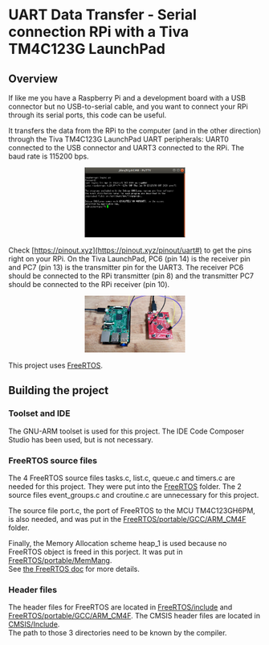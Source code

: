 # UART Data Transfer - Serial connection RPi with a Tiva TM4C123G LaunchPad

## Overview

If like me you have a Raspberry Pi and a development board with a USB connector
but no USB-to-serial cable, and you want to connect your RPi through its serial ports, this code can be useful.  

It transfers the data from the RPi to the computer (and in the other direction) through the 
Tiva TM4C123G LaunchPad UART peripherals: UART0 connected to the USB connector and UART3 connected to the RPi.
The baud rate is 115200 bps.

<p align="center">
  <img src="Doc/Img/PuTTY_serial_RPi.png" width="200" title="RPi serial connected using PuTTY" alt="RPi serial connected using PuTTY">
</p>

Check [https://pinout.xyz](https://pinout.xyz/pinout/uart#) to get the pins right on your RPi.
On the Tiva LaunchPad, PC6 (pin 14) is the receiver pin and PC7 (pin 13) is the transmitter
pin for the UART3. The receiver PC6 should be connected to the RPi transmitter (pin 8) and
the transmitter PC7 should be connected to the RPi receiver (pin 10).

<p align="center">
  <img src="Doc/Img/RPi_Tiva.jpg" width="200" title="RPi connected to the Tiva TM4C123G LaunchPad" alt="RPi connected to the Tiva TM4C123G LaunchPad">
</p>

This project uses [FreeRTOS](https://www.freertos.org/). 

## Building the project

### Toolset and IDE

The GNU-ARM toolset is used for this project. The IDE Code Composer Studio has been used, but is not necessary.

### FreeRTOS source files

The 4 FreeRTOS source files tasks.c, list.c, queue.c and timers.c are needed for this project. 
They were put into the [FreeRTOS](FreeRTOS) folder. The 2 source files event_groups.c and croutine.c are 
unnecessary for this project.

The source file port.c, the port of FreeRTOS to the MCU TM4C123GH6PM, is also needed, 
and was put in the [FreeRTOS/portable/GCC/ARM_CM4F](FreeRTOS/portable/GCC/ARM_CM4F) folder. 

Finally, the Memory Allocation scheme heap_1 is used because no FreeRTOS object is freed in this porject. 
It was put in [FreeRTOS/portable/MemMang](FreeRTOS/portable/MemMang).  
See [the FreeRTOS doc](https://www.freertos.org/a00111.html) for more details.

### Header files

The header files for FreeRTOS are located in [FreeRTOS/include](FreeRTOS/include) and 
[FreeRTOS/portable/GCC/ARM_CM4F](FreeRTOS/portable/GCC/ARM_CM4F).
The CMSIS header files are located in [CMSIS/Include](CMSIS/Include).  
The path to those 3 directories need to be known by the compiler.

